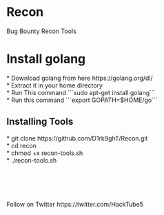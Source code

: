 # Recon
Bug Bounty Recon Tools
<h1>Install golang</h1>
* Download golang from here https://golang.org/dl/ <br>
* Extract it in your home directory <br>
* Run This command ```sudo apt-get install golang``` <br> 
* Run this command ```export GOPATH=$HOME/go``` <br>

<h2>Installing Tools</h2>
<addr>
* git clone https://github.com/D1rk9ghT/Recon.git <br>
* cd recon <br>
* chmod +x recon-tools.sh <br>
* ./recon-tools.sh <br>
</addr>

<br>
<br>
<br>
<br>
<br>
Follow on Twitter https://twitter.com/HackTube5
  

